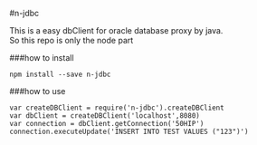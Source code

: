 #n-jdbc

This is a easy dbClient for oracle database proxy by java.  
So this repo is only the node part  

###how to install

```
npm install --save n-jdbc
```

###how to use

```(javascript)
var createDBClient = require('n-jdbc').createDBClient
var dbClient = createDBClient('localhost',8080)
var connection = dbClient.getConnection('50HIP')
connection.executeUpdate('INSERT INTO TEST VALUES ("123")')
```